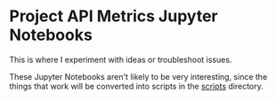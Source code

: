 # Project API Metrics Jupyter Notebooks

This is where I experiment with ideas or troubleshoot issues.

These Jupyter Notebooks aren't likely to be very interesting, since
the things that work will be converted into scripts in the 
[scripts](../scripts) directory.
